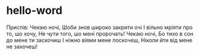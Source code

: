 # hello-word

Приспів:
Чекаю ночі,
Шоби знов широко закрити очі
І вільно мріяти про то, шо хочу,
Не чути того, шо мені пророчать!
Чекаю ночі,
Бо тихо в сон до мене ти заскочиш
І ніжно віями мене лоскочеш,
Ніколи йти від мене не захочеш!
